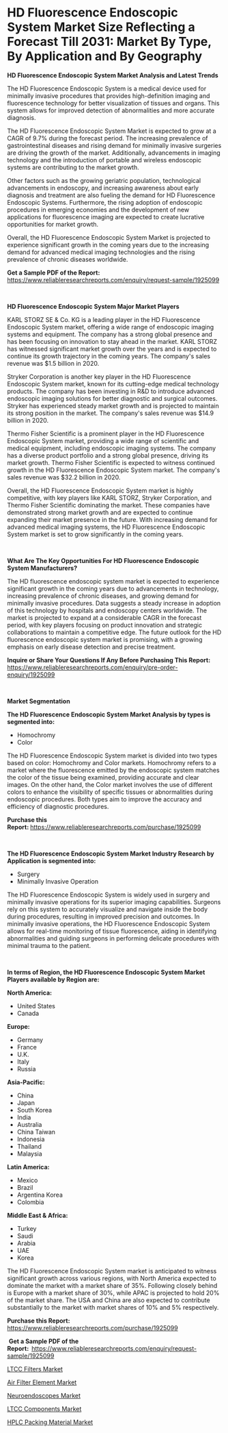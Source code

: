 <p><h1>HD Fluorescence Endoscopic System Market Size Reflecting a Forecast Till 2031: Market By Type, By Application and By Geography</h1></p><p><strong>HD Fluorescence Endoscopic System Market Analysis and Latest Trends</strong></p>
<p><p>The HD Fluorescence Endoscopic System is a medical device used for minimally invasive procedures that provides high-definition imaging and fluorescence technology for better visualization of tissues and organs. This system allows for improved detection of abnormalities and more accurate diagnosis.</p><p>The HD Fluorescence Endoscopic System Market is expected to grow at a CAGR of 9.7% during the forecast period. The increasing prevalence of gastrointestinal diseases and rising demand for minimally invasive surgeries are driving the growth of the market. Additionally, advancements in imaging technology and the introduction of portable and wireless endoscopic systems are contributing to the market growth.</p><p>Other factors such as the growing geriatric population, technological advancements in endoscopy, and increasing awareness about early diagnosis and treatment are also fueling the demand for HD Fluorescence Endoscopic Systems. Furthermore, the rising adoption of endoscopic procedures in emerging economies and the development of new applications for fluorescence imaging are expected to create lucrative opportunities for market growth.</p><p>Overall, the HD Fluorescence Endoscopic System Market is projected to experience significant growth in the coming years due to the increasing demand for advanced medical imaging technologies and the rising prevalence of chronic diseases worldwide.</p></p>
<p><strong>Get a Sample PDF of the Report:&nbsp;</strong> <a href="https://www.reliableresearchreports.com/enquiry/request-sample/1925099">https://www.reliableresearchreports.com/enquiry/request-sample/1925099</a></p>
<p>&nbsp;</p>
<p><strong>HD Fluorescence Endoscopic System Major Market Players</strong></p>
<p><p>KARL STORZ SE & Co. KG is a leading player in the HD Fluorescence Endoscopic System market, offering a wide range of endoscopic imaging systems and equipment. The company has a strong global presence and has been focusing on innovation to stay ahead in the market. KARL STORZ has witnessed significant market growth over the years and is expected to continue its growth trajectory in the coming years. The company's sales revenue was $1.5 billion in 2020.</p><p>Stryker Corporation is another key player in the HD Fluorescence Endoscopic System market, known for its cutting-edge medical technology products. The company has been investing in R&D to introduce advanced endoscopic imaging solutions for better diagnostic and surgical outcomes. Stryker has experienced steady market growth and is projected to maintain its strong position in the market. The company's sales revenue was $14.9 billion in 2020.</p><p>Thermo Fisher Scientific is a prominent player in the HD Fluorescence Endoscopic System market, providing a wide range of scientific and medical equipment, including endoscopic imaging systems. The company has a diverse product portfolio and a strong global presence, driving its market growth. Thermo Fisher Scientific is expected to witness continued growth in the HD Fluorescence Endoscopic System market. The company's sales revenue was $32.2 billion in 2020.</p><p>Overall, the HD Fluorescence Endoscopic System market is highly competitive, with key players like KARL STORZ, Stryker Corporation, and Thermo Fisher Scientific dominating the market. These companies have demonstrated strong market growth and are expected to continue expanding their market presence in the future. With increasing demand for advanced medical imaging systems, the HD Fluorescence Endoscopic System market is set to grow significantly in the coming years.</p></p>
<p>&nbsp;</p>
<p><strong>What Are The Key Opportunities For HD Fluorescence Endoscopic System Manufacturers?</strong></p>
<p><p>The HD fluorescence endoscopic system market is expected to experience significant growth in the coming years due to advancements in technology, increasing prevalence of chronic diseases, and growing demand for minimally invasive procedures. Data suggests a steady increase in adoption of this technology by hospitals and endoscopy centers worldwide. The market is projected to expand at a considerable CAGR in the forecast period, with key players focusing on product innovation and strategic collaborations to maintain a competitive edge. The future outlook for the HD fluorescence endoscopic system market is promising, with a growing emphasis on early disease detection and precise treatment.</p></p>
<p><strong>Inquire or Share Your Questions If Any Before Purchasing This Report:</strong> <a href="https://www.reliableresearchreports.com/enquiry/pre-order-enquiry/1925099">https://www.reliableresearchreports.com/enquiry/pre-order-enquiry/1925099</a></p>
<p>&nbsp;</p>
<p><strong>Market Segmentation</strong></p>
<p><strong>The HD Fluorescence Endoscopic System Market Analysis by types is segmented into:</strong></p>
<p><ul><li>Homochromy</li><li>Color</li></ul></p>
<p><p>The HD Fluorescence Endoscopic System market is divided into two types based on color: Homochromy and Color markets. Homochromy refers to a market where the fluorescence emitted by the endoscopic system matches the color of the tissue being examined, providing accurate and clear images. On the other hand, the Color market involves the use of different colors to enhance the visibility of specific tissues or abnormalities during endoscopic procedures. Both types aim to improve the accuracy and efficiency of diagnostic procedures.</p></p>
<p><strong>Purchase this Report:&nbsp;</strong><a href="https://www.reliableresearchreports.com/purchase/1925099">https://www.reliableresearchreports.com/purchase/1925099</a></p>
<p>&nbsp;</p>
<p><strong>The HD Fluorescence Endoscopic System Market Industry Research by Application is segmented into:</strong></p>
<p><ul><li>Surgery</li><li>Minimally Invasive Operation</li></ul></p>
<p><p>The HD Fluorescence Endoscopic System is widely used in surgery and minimally invasive operations for its superior imaging capabilities. Surgeons rely on this system to accurately visualize and navigate inside the body during procedures, resulting in improved precision and outcomes. In minimally invasive operations, the HD Fluorescence Endoscopic System allows for real-time monitoring of tissue fluorescence, aiding in identifying abnormalities and guiding surgeons in performing delicate procedures with minimal trauma to the patient.</p></p>
<p>&nbsp;</p>
<p><strong>In terms of Region, the HD Fluorescence Endoscopic System Market Players available by Region are:</strong></p>
<p>
    <p> <strong> North America: </strong>
        <ul>
            <li>United States</li>
            <li>Canada</li>
        </ul>
        </p> 
    <p> <strong> Europe: </strong>
        <ul>
            <li>Germany</li>
            <li>France</li>
            <li>U.K.</li>
            <li>Italy</li>
            <li>Russia</li>
        </ul>
        </p> 
    <p> <strong> Asia-Pacific: </strong>
        <ul>
            <li>China</li>
            <li>Japan</li>
            <li>South Korea</li>
            <li>India</li>
            <li>Australia</li>
            <li>China Taiwan</li>
            <li>Indonesia</li>
            <li>Thailand</li>
            <li>Malaysia</li>
        </ul>
        </p> 
    <p> <strong> Latin America: </strong>
        <ul>
            <li>Mexico</li>
            <li>Brazil</li>
            <li>Argentina Korea</li>
            <li>Colombia</li>
        </ul>
        </p> 
    <p> <strong> Middle East & Africa: </strong>
        <ul>
            <li>Turkey</li>
            <li>Saudi</li>
            <li>Arabia</li>
            <li>UAE</li>
            <li>Korea</li>
        </ul>
    </p>
    </p>
<p><p>The HD Fluorescence Endoscopic System market is anticipated to witness significant growth across various regions, with North America expected to dominate the market with a market share of 35%. Following closely behind is Europe with a market share of 30%, while APAC is projected to hold 20% of the market share. The USA and China are also expected to contribute substantially to the market with market shares of 10% and 5% respectively.</p></p>
<p><strong>Purchase this Report: </strong><a href="https://www.reliableresearchreports.com/purchase/1925099">https://www.reliableresearchreports.com/purchase/1925099</a></p>
<p>&nbsp;<strong>Get a Sample PDF of the Report:&nbsp;&nbsp;</strong><a href="https://www.reliableresearchreports.com/enquiry/request-sample/1925099">https://www.reliableresearchreports.com/enquiry/request-sample/1925099</a></p>
<p><strong></strong></p>
<p><p><a href="https://gentle-editor-9db.notion.site/LTCC-Filters-Market-Insights-Market-Players-and-Forecast-Till-2031-9c1596f633954f5abdff39de0474c5cb">LTCC Filters Market</a></p><p><a href="https://view.publitas.com/reportprime-1/air-filter-element-market-size-growth-and-forecast-from-2024-2031/">Air Filter Element Market</a></p><p><a href="https://github.com/pjcfca/Market-Research-Report-List-1/blob/main/neuroendoscopes-market.md">Neuroendoscopes Market</a></p><p><a href="https://unruly-ladybug-44b.notion.site/LTCC-Components-Market-Growth-Market-Trends-COVID-19-Impact-and-Forecasts-for-period-from-2024--f10035c3d5774f56adddce30192ab36f">LTCC Components Market</a></p><p><a href="https://view.publitas.com/reportprime-1/hplc-packing-material-market-insights-market-players-and-forecast-till-2031/">HPLC Packing Material Market</a></p></p>